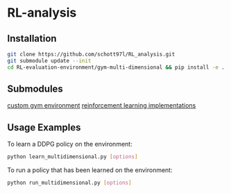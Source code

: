 # RL-analysis

## Installation

```sh
git clone https://github.com/schott97l/RL_analysis.git
git submodule update --init
cd RL-evaluation-environment/gym-multi-dimensional && pip install -e .
```

## Submodules

[custom gym environment](https://github.com/hroussille/RL-evaluation-environment)
[reinforcement learning implementations](https://github.com/hroussille/RL_implementations)

## Usage Examples

To learn a DDPG policy on the environment:
```sh
python learn_multidimensional.py [options]
```
To run a policy that has been learned on the environment:
```sh
python run_multidimensional.py [options]
```
